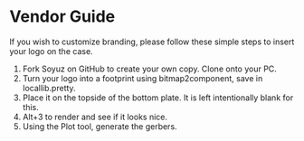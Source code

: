 # Vendor Guide

If you wish to customize branding, please follow these simple steps to insert your logo on the case.

1. Fork Soyuz on GitHub to create your own copy. Clone onto your PC.
2. Turn your logo into a footprint using bitmap2component, save in locallib.pretty.
3. Place it on the topside of the bottom plate. It is left intentionally blank for this.
4. Alt+3 to render and see if it looks nice.
5. Using the Plot tool, generate the gerbers.